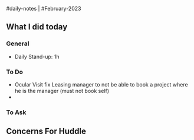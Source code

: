#daily-notes | #February-2023

## What I did today


### General

- Daily Stand-up: 1h

### To Do
- Ocular Visit fix Leasing manager to not be able to book a project where he is the manager (must not book self)
- 

### To Ask


## Concerns For Huddle

